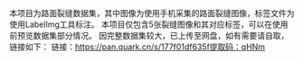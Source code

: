 本项目为路面裂缝数据集，其中图像为使用手机采集的路面裂缝图像，标签文件为使用LabelImg工具标注。
本项目仅包含5张裂缝图像和其对应标签，可以在使用前预览数据集部分情况。
因完整数据集较大，已上传至网盘，如有需要请自取，链接如下：
链接：https://pan.quark.cn/s/177f01df635f提取码：qHNm
